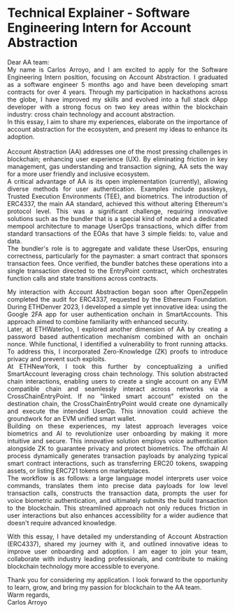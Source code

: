 # Technical Explainer - Software Engineering Intern for Account Abstraction

<div align="justify"> 
Dear AA team: <br />
My name is Carlos Arroyo, and I am excited to apply for the Software Engineering Intern position, focusing on Account Abstraction. I graduated as a software engineer 5 months ago and have been developing smart contracts for over 4 years. Through my participation in hackathons across the globe, I have improved my skills and evolved into a full stack dApp developer with a strong focus on two key areas within the blockchain industry: cross chain technology and account abstraction. <br />
In this essay, I aim to share my experiences, elaborate on the importance of account abstraction for the ecosystem, and present my ideas to enhance its adoption. <br />
<br />
Account Abstraction (AA) addresses one of the most pressing challenges in blockchain; enhancing user experience (UX). By eliminating friction in key management, gas understanding and transaction signing, AA sets the way for a more user friendly and inclusive ecosystem. <br />
A critical advantage of AA is its open implementation (currently), allowing diverse methods for user authentication. Examples include passkeys, Trusted Execution Environments (TEE), and biometrics. The introduction of ERC4337, the main AA standard, achieved this without altering Ethereum's protocol level. This was a significant challenge, requiring innovative solutions such as the bundler that is a special kind of node and a dedicated mempool architecture to manage UserOps transactions, which differ from standard transactions of the EOAs that have 3 simple fields: to, value and data. <br />
The bundler's role is to aggregate and validate these UserOps, ensuring correctness, particularly for the paymaster: a smart contract that sponsors transaction fees. Once verified, the bundler batches these operations into a single transaction directed to the EntryPoint contract, which orchestrates function calls and state transitions across contracts. <br />

My interaction with Account Abstraction began soon after OpenZeppelin completed the audit for ERC4337, requested by the Ethereum Foundation. During ETHDenver 2023, I developed a simple yet innovative idea: using the Google 2FA app for user authentication onchain in SmartAccounts. This approach aimed to combine familiarity with enhanced security. <br />
Later, at ETHWaterloo, I explored another dimension of AA by creating a password based authentication mechanism combined with an onchain nonce. While functional, I identified a vulnerability to front running attacks. To address this, I incorporated Zero-Knowledge (ZK) proofs to introduce privacy and prevent such exploits. <br />
At ETHNewYork, I took this further by conceptualizing a unified SmartAccount leveraging cross chain technology. This solution abstracted chain interactions, enabling users to create a single account on any EVM compatible chain and seamlessly interact across networks via a CrossChainEntryPoint. If no "linked smart account" existed on the destination chain, the CrossChainEntryPoint would create one dynamically and execute the intended UserOp. This innovation could achieve the groundwork for an EVM unified smart wallet. <br />
Building on these experiences, my latest approach leverages voice biometrics and AI to revolutionize user onboarding by making it more intuitive and secure. This innovative solution employs voice authentication alongside ZK to guarantee privacy and protect biometrics. The offchain AI process dynamically generates transaction payloads by analyzing typical smart contract interactions, such as transferring ERC20 tokens, swapping assets, or listing ERC721 tokens on marketplaces. <br />
The workflow is as follows: a large language model interprets user voice commands, translates them into precise data payloads for low level transaction calls, constructs the transaction data, prompts the user for voice biometric authentication, and ultimately submits the build transaction to the blockchain. This streamlined approach not only reduces friction in user interactions but also enhances accessibility for a wider audience that doesn't require advanced knowledge. <br />

With this essay, I have detailed my understanding of Account Abstraction (ERC4337), shared my journey with it, and outlined innovative ideas to improve user onboarding and adoption. I am eager to join your team, collaborate with industry leading professionals, and contribute to making blockchain technology more accessible to everyone. <br />

Thank you for considering my application. I look forward to the opportunity to learn, grow, and bring my passion for blockchain to the AA team. <br />
Warm regards, <br />
Carlos Arroyo <br />
</div>
